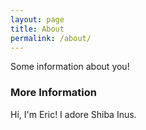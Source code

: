 ```yaml
---
layout: page
title: About
permalink: /about/
---
```


Some information about you!

### More Information

Hi, I'm Eric! I adore Shiba Inus.

